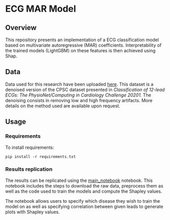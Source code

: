 # ECG MAR Model

## Overview
This repository presents an implementation of a ECG classification model based on multivariate autoregressive (MAR) coefficients.  Interpretability of the trained models (LightGBM) on these features is then achieved using Shap.

## Data
Data used for this research have been uploaded [here](https://sandbox.zenodo.org/record/1036220#.YjMBknrMJGM). This dataset is a denoised version of the CPSC dataset presented in *Classification of 12-lead ECGs: The PhysioNet/Computing in Cardiology Challenge 20201.* The denoising consists in removing low and high frequency artifacts. More details on the method used are available upon request.

## Usage

### Requirements
To install requirements:
 
```setup
pip install -r requirements.txt
```

### Results replication
The results can be replicated using the [main_notebook](main_notebook.ipynb) notebook. This notebook includes the steps to download the raw data, preprocess them as well as the code used to train the models and compute the Shapley values.  

The notebook allows users to specify which disease they wish to train the model on as well as specifying correlation between given leads to generate plots with Shapley values.
